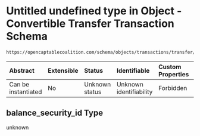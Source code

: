 # Untitled undefined type in Object - Convertible Transfer Transaction Schema

```txt
https://opencaptablecoalition.com/schema/objects/transactions/transfer/convertible_transfer#/properties/balance_security_id
```



| Abstract            | Extensible | Status         | Identifiable            | Custom Properties | Additional Properties | Access Restrictions | Defined In                                                                                                                            |
| :------------------ | :--------- | :------------- | :---------------------- | :---------------- | :-------------------- | :------------------ | :------------------------------------------------------------------------------------------------------------------------------------ |
| Can be instantiated | No         | Unknown status | Unknown identifiability | Forbidden         | Allowed               | none                | [ConvertibleTransfer.schema.json*](../../schema/objects/transactions/transfer/ConvertibleTransfer.schema.json "open original schema") |

## balance_security_id Type

unknown
